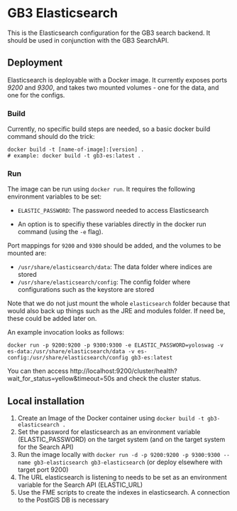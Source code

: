 # GB3 Elasticsearch

This is the Elasticsearch configuration for the GB3 search backend. It should be used in conjunction with the GB3
SearchAPI.

## Deployment

Elasticsearch is deployable with a Docker image. It currently exposes ports *9200* and *9300*, and takes two mounted
volumes - one for the data, and one for the configs.

### Build

Currently, no specific build steps are needed, so a basic docker build command should do the trick:

```shell
docker build -t [name-of-image]:[version] .
# example: docker build -t gb3-es:latest .
```

### Run

The image can be run using `docker run`. It requires the following environment variables to be set:

* `ELASTIC_PASSWORD`: The password needed to access Elasticsearch

* An option is to specifiy these variables directly in the docker run command (using the `-e` flag).

Port mappings for `9200` and `9300` should be added, and the volumes to be mounted are:

* `/usr/share/elasticsearch/data`: The data folder where indices are stored
* `/usr/share/elasticsearch/config`: The config folder where configurations such as the keystore are stored

Note that we do not just mount the whole `elasticsearch` folder because that would also back up things such as the JRE
and modules folder. If need be, these could be added later on.

An example invocation looks as follows:
```shell
docker run -p 9200:9200 -p 9300:9300 -e ELASTIC_PASSWORD=yoloswag -v es-data:/usr/share/elasticsearch/data -v es-config:/usr/share/elasticsearch/config gb3-es:latest
```

You can then access http://localhost:9200/cluster/health?wait_for_status=yellow&timeout=50s and check the cluster
status.

## Local installation

1. Create an Image of the Docker container using ```docker build -t gb3-elasticsearch .```
2. Set the password for elasticsearch as an environment variable (ELASTIC_PASSWORD) on the target system (and on the target system for the Search API)
2. Run the image locally with ```docker run -d -p 9200:9200 -p 9300:9300 --name gb3-elasticsearch gb3-elasticsearch``` (or deploy elsewhere with target port 9200)
3. The URL elasticsearch is listening to needs to be set as an environment variable for the Search API (ELASTIC_URL)
4. Use the FME scripts to create the indexes in elasticsearch. A connection to the PostGIS DB is necessary